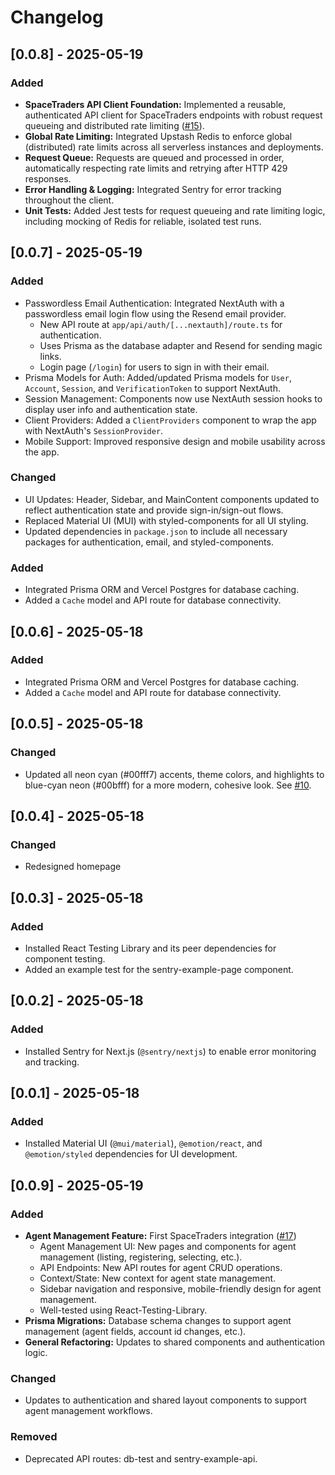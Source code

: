 # Changelog

## [0.0.8] - 2025-05-19
### Added
- **SpaceTraders API Client Foundation:** Implemented a reusable, authenticated API client for SpaceTraders endpoints with robust request queueing and distributed rate limiting ([#15](https://github.com/Justinn/commandnet/issues/15)).
- **Global Rate Limiting:** Integrated Upstash Redis to enforce global (distributed) rate limits across all serverless instances and deployments.
- **Request Queue:** Requests are queued and processed in order, automatically respecting rate limits and retrying after HTTP 429 responses.
- **Error Handling & Logging:** Integrated Sentry for error tracking throughout the client.
- **Unit Tests:** Added Jest tests for request queueing and rate limiting logic, including mocking of Redis for reliable, isolated test runs.

## [0.0.7] - 2025-05-19
### Added
- Passwordless Email Authentication: Integrated NextAuth with a passwordless email login flow using the Resend email provider.
  - New API route at `app/api/auth/[...nextauth]/route.ts` for authentication.
  - Uses Prisma as the database adapter and Resend for sending magic links.
  - Login page (`/login`) for users to sign in with their email.
- Prisma Models for Auth: Added/updated Prisma models for `User`, `Account`, `Session`, and `VerificationToken` to support NextAuth.
- Session Management: Components now use NextAuth session hooks to display user info and authentication state.
- Client Providers: Added a `ClientProviders` component to wrap the app with NextAuth's `SessionProvider`.
- Mobile Support: Improved responsive design and mobile usability across the app.

### Changed
- UI Updates: Header, Sidebar, and MainContent components updated to reflect authentication state and provide sign-in/sign-out flows.
- Replaced Material UI (MUI) with styled-components for all UI styling.
- Updated dependencies in `package.json` to include all necessary packages for authentication, email, and styled-components.

### Added
- Integrated Prisma ORM and Vercel Postgres for database caching.
- Added a `Cache` model and API route for database connectivity.

## [0.0.6] - 2025-05-18
### Added
- Integrated Prisma ORM and Vercel Postgres for database caching.
- Added a `Cache` model and API route for database connectivity.

## [0.0.5] - 2025-05-18
### Changed
- Updated all neon cyan (#00fff7) accents, theme colors, and highlights to blue-cyan neon (#00bfff) for a more modern, cohesive look. See [#10](https://github.com/Justinn/commandnet/issues/10).

## [0.0.4] - 2025-05-18
### Changed
- Redesigned homepage

## [0.0.3] - 2025-05-18
### Added
- Installed React Testing Library and its peer dependencies for component testing.
- Added an example test for the sentry-example-page component.

## [0.0.2] - 2025-05-18
### Added
- Installed Sentry for Next.js (`@sentry/nextjs`) to enable error monitoring and tracking.

## [0.0.1] - 2025-05-18
### Added
- Installed Material UI (`@mui/material`), `@emotion/react`, and `@emotion/styled` dependencies for UI development.

## [0.0.9] - 2025-05-19
### Added
- **Agent Management Feature:** First SpaceTraders integration ([#17](https://github.com/Justinn/commandnet/issues/17))
  - Agent Management UI: New pages and components for agent management (listing, registering, selecting, etc.).
  - API Endpoints: New API routes for agent CRUD operations.
  - Context/State: New context for agent state management.
  - Sidebar navigation and responsive, mobile-friendly design for agent management.
  - Well-tested using React-Testing-Library.
- **Prisma Migrations:** Database schema changes to support agent management (agent fields, account id changes, etc.).
- **General Refactoring:** Updates to shared components and authentication logic.

### Changed
- Updates to authentication and shared layout components to support agent management workflows.

### Removed
- Deprecated API routes: db-test and sentry-example-api. 